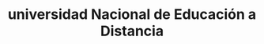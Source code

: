 ---
title: "universidad Nacional de Educación a Distancia"
external_link: "https://www.uned.es/universidad/inicio/COVID-19"
type: "estado"
img: "./images/universidades/uned.png"
file_title: "Acuerdo Adaptación Enseñanza"
file_link: "http://portal.uned.es/portal/page?_pageid=93,70649627&_dad=portal&_schema=PORTAL"
---